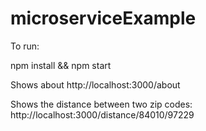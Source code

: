 # microserviceExample

To run:

npm install && npm start

Shows about
http://localhost:3000/about

Shows the distance between two zip codes:
http://localhost:3000/distance/84010/97229
